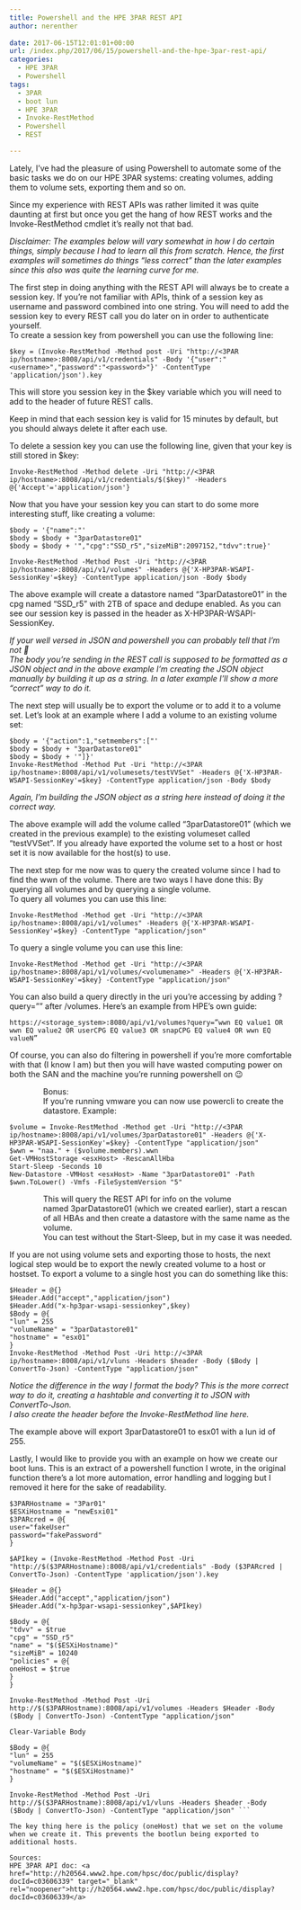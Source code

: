 ```yaml
---
title: Powershell and the HPE 3PAR REST API
author: nerenther
 
date: 2017-06-15T12:01:01+00:00
url: /index.php/2017/06/15/powershell-and-the-hpe-3par-rest-api/
categories:
  - HPE 3PAR
  - Powershell
tags:
  - 3PAR
  - boot lun
  - HPE 3PAR
  - Invoke-RestMethod
  - Powershell
  - REST

---
```

Lately, I&#8217;ve had the pleasure of using Powershell to automate some of the basic tasks we do on our HPE 3PAR systems: creating volumes, adding them to volume sets, exporting them and so on.

Since my experience with REST APIs was rather limited it was quite daunting at first but once you get the hang of how REST works and the Invoke-RestMethod cmdlet it&#8217;s really not that bad.

_Disclaimer: The examples below will vary somewhat in how I do certain things, simply because I had to learn all this from scratch. Hence, the first examples will sometimes do things &#8220;less correct&#8221; than the later examples since this also was quite the learning curve for me._

The first step in doing anything with the REST API will always be to create a session key. If you&#8217;re not familiar with APIs, think of a session key as username and password combined into one string. You will need to add the session key to every REST call you do later on in order to authenticate yourself.  
To create a session key from powershell you can use the following line:

 ```
 $key = (Invoke-RestMethod -Method post -Uri "http://<3PAR ip/hostname>:8008/api/v1/credentials" -Body '{"user":"<username>","password":"<password>"}' -ContentType 'application/json').key 
 ```

This will store you session key in the $key variable which you will need to add to the header of future REST calls.

Keep in mind that each session key is valid for 15 minutes by default, but you should always delete it after each use.

To delete a session key you can use the following line, given that your key is still stored in $key:

 ```
 Invoke-RestMethod -Method delete -Uri "http://<3PAR ip/hostname>:8008/api/v1/credentials/$($key)" -Headers @{'Accept'='application/json'} 
 ```

Now that you have your session key you can start to do some more interesting stuff, like creating a volume:

 ```
 $body = '{"name":"'
 $body = $body + "3parDatastore01"
 $body = $body + '","cpg":"SSD_r5","sizeMiB":2097152,"tdvv":true}'

 Invoke-RestMethod -Method Post -Uri "http://<3PAR ip/hostname>:8008/api/v1/volumes" -Headers @{'X-HP3PAR-WSAPI-SessionKey'=$key} -ContentType application/json -Body $body 
 ```

The above example will create a datastore named &#8220;3parDatastore01&#8221; in the cpg named &#8220;SSD_r5&#8221; with 2TB of space and dedupe enabled. As you can see our session key is passed in the header as X-HP3PAR-WSAPI-SessionKey.

_If your well versed in JSON and powershell you can probably tell that I&#8217;m not 🙂_  
_The body you&#8217;re sending in the REST call is supposed to be formatted as a JSON object and in the above example I&#8217;m creating the JSON object manually by building it up as a string. In a later example I&#8217;ll show a more &#8220;correct&#8221; way to do it._

The next step will usually be to export the volume or to add it to a volume set. Let&#8217;s look at an example where I add a volume to an existing volume set:

 ```
 $body = '{"action":1,"setmembers":["'
 $body = $body + "3parDatastore01"
 $body = $body + '"]}'
 Invoke-RestMethod -Method Put -Uri "http://<3PAR ip/hostname>:8008/api/v1/volumesets/testVVSet" -Headers @{'X-HP3PAR-WSAPI-SessionKey'=$key} -ContentType application/json -Body $body 
 ```

_Again, I&#8217;m building the JSON object as a string here instead of doing it the correct way._

The above example will add the volume called &#8220;3parDatastore01&#8221; (which we created in the previous example) to the existing volumeset called &#8220;testVVSet&#8221;. If you already have exported the volume set to a host or host set it is now available for the host(s) to use.

The next step for me now was to query the created volume since I had to find the wwn of the volume. There are two ways I have done this: By querying all volumes and by querying a single volume.  
To query all volumes you can use this line:

 ```
 Invoke-RestMethod -Method get -Uri "http://<3PAR ip/hostname>:8008/api/v1/volumes" -Headers @{'X-HP3PAR-WSAPI-SessionKey'=$key} -ContentType "application/json" 
 ```

To query a single volume you can use this line:

 ```
 Invoke-RestMethod -Method get -Uri "http://<3PAR ip/hostname>:8008/api/v1/volumes/<volumename>" -Headers @{'X-HP3PAR-WSAPI-SessionKey'=$key} -ContentType "application/json" 
 ```

You can also build a query directly in the uri you&#8217;re accessing by adding ?query=&#8221;<your query>&#8221; after /volumes. Here&#8217;s an example from HPE&#8217;s own guide:

 ```
 https://<storage_system>:8080/api/v1/volumes?query=”wwn EQ value1 OR wwn EQ value2 OR userCPG EQ value3 OR snapCPG EQ value4 OR wwn EQ valueN” 
 ```

Of course, you can also do filtering in powershell if you&#8217;re more comfortable with that (I know I am) but then you will have wasted computing power on both the SAN and the machine you&#8217;re running powershell on 😉

<p style="padding-left: 60px;">
  Bonus:<br /> If you&#8217;re running vmware you can now use powercli to create the datastore. Example:
</p>

```
$volume = Invoke-RestMethod -Method get -Uri "http://<3PAR ip/hostname>:8008/api/v1/volumes/3parDatastore01" -Headers @{'X-HP3PAR-WSAPI-SessionKey'=$key} -ContentType "application/json"
$wwn = "naa." + ($volume.members).wwn
Get-VMHostStorage <esxHost> -RescanAllHba
Start-Sleep -Seconds 10
New-Datastore -VMHost <esxHost> -Name "3parDatastore01" -Path $wwn.ToLower() -Vmfs -FileSystemVersion "5" 
```

<p style="padding-left: 60px;">
  This will query the REST API for info on the volume named 3parDatastore01 (which we created earlier), start a rescan of all HBAs and then create a datastore with the same name as the volume.<br /> You can test without the Start-Sleep, but in my case it was needed.
</p>

If you are not using volume sets and exporting those to hosts, the next logical step would be to export the newly created volume to a host or hostset. To export a volume to a single host you can do something like this:

 ```
 $Header = @{}
 $Header.Add("accept","application/json")
 $Header.Add("x-hp3par-wsapi-sessionkey",$key)
 $Body = @{
 "lun" = 255
 "volumeName" = "3parDatastore01"
 "hostname" = "esx01"
 }
Invoke-RestMethod -Method Post -Uri http://<3PAR ip/hostname>:8008/api/v1/vluns -Headers $header -Body ($Body | ConvertTo-Json) -ContentType "application/json" 
```

_Notice the difference in the way I format the body? This is the more correct way to do it, creating a hashtable and converting it to JSON with ConvertTo-Json._  
_I also create the header before the Invoke-RestMethod line here._

The example above will export 3parDatastore01 to esx01 with a lun id of 255.

Lastly, I would like to provide you with an example on how we create our boot luns. This is an extract of a powershell function I wrote, in the original function there&#8217;s a lot more automation, error handling and logging but I removed it here for the sake of readability.

 ```
$3PARHostname = "3Par01"
$ESXiHostname = "newEsxi01"
$3PARcred = @{
user="fakeUser"
password="fakePassword"
 }

$APIkey = (Invoke-RestMethod -Method Post -Uri "http://$($3PARHostname):8008/api/v1/credentials" -Body ($3PARcred | ConvertTo-Json) -ContentType 'application/json').key

$Header = @{}
$Header.Add("accept","application/json")
$Header.Add("x-hp3par-wsapi-sessionkey",$APIkey)

$Body = @{
 "tdvv" = $true
 "cpg" = "SSD_r5"
 "name" = "$($ESXiHostname)"
 "sizeMiB" = 10240
 "policies" = @{
 oneHost = $true
 }
 }

Invoke-RestMethod -Method Post -Uri http://$($3PARHostname):8008/api/v1/volumes -Headers $Header -Body ($Body | ConvertTo-Json) -ContentType "application/json"

Clear-Variable Body

$Body = @{
"lun" = 255
"volumeName" = "$($ESXiHostname)"
"hostname" = "$($ESXiHostname)"
 }

Invoke-RestMethod -Method Post -Uri http://$($3PARHostname):8008/api/v1/vluns -Headers $header -Body ($Body | ConvertTo-Json) -ContentType "application/json" ```

The key thing here is the policy (oneHost) that we set on the volume when we create it. This prevents the bootlun being exported to additional hosts.

Sources:  
HPE 3PAR API doc: <a href="http://h20564.www2.hpe.com/hpsc/doc/public/display?docId=c03606339" target="_blank" rel="noopener">http://h20564.www2.hpe.com/hpsc/doc/public/display?docId=c03606339</a>